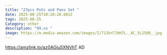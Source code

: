 ```yaml
---
title: "27pcs Pots and Pans Set "
date: 2025-08-25T10:20:28.601Z
tags: 2025-08-25
Category: other
description: "99.xx "
image: https://m.media-amazon.com/images/I/713knTJhH7L._AC_SL1500_.jpg
---
```

https://amzlink.to/az0AGiu5XNVhT
AD